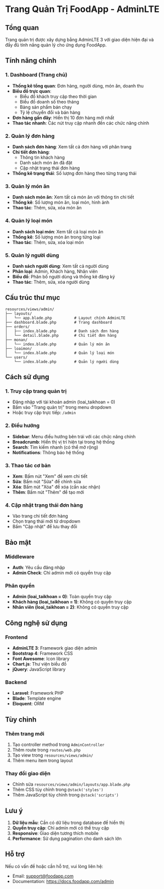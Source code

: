 # Trang Quản Trị FoodApp - AdminLTE

## Tổng quan
Trang quản trị được xây dựng bằng AdminLTE 3 với giao diện hiện đại và đầy đủ tính năng quản lý cho ứng dụng FoodApp.

## Tính năng chính

### 1. Dashboard (Trang chủ)
- **Thống kê tổng quan**: Đơn hàng, người dùng, món ăn, doanh thu
- **Biểu đồ trực quan**: 
  - Biểu đồ khách truy cập theo thời gian
  - Biểu đồ doanh số theo tháng
  - Bảng sản phẩm bán chạy
  - Tỷ lệ chuyển đổi và bán hàng
- **Đơn hàng gần đây**: Hiển thị 10 đơn hàng mới nhất
- **Thao tác nhanh**: Các nút truy cập nhanh đến các chức năng chính

### 2. Quản lý đơn hàng
- **Danh sách đơn hàng**: Xem tất cả đơn hàng với phân trang
- **Chi tiết đơn hàng**: 
  - Thông tin khách hàng
  - Danh sách món ăn đã đặt
  - Cập nhật trạng thái đơn hàng
- **Thống kê trạng thái**: Số lượng đơn hàng theo từng trạng thái

### 3. Quản lý món ăn
- **Danh sách món ăn**: Xem tất cả món ăn với thông tin chi tiết
- **Thống kê**: Số lượng món ăn, loại món, hình ảnh
- **Thao tác**: Thêm, sửa, xóa món ăn

### 4. Quản lý loại món
- **Danh sách loại món**: Xem tất cả loại món ăn
- **Thống kê**: Số lượng món ăn trong từng loại
- **Thao tác**: Thêm, sửa, xóa loại món

### 5. Quản lý người dùng
- **Danh sách người dùng**: Xem tất cả người dùng
- **Phân loại**: Admin, Khách hàng, Nhân viên
- **Biểu đồ**: Phân bố người dùng và thống kê đăng ký
- **Thao tác**: Thêm, sửa, xóa người dùng

## Cấu trúc thư mục

```
resources/views/admin/
├── layouts/
│   └── app.blade.php          # Layout chính AdminLTE
├── dashboard.blade.php        # Trang dashboard
├── orders/
│   ├── index.blade.php        # Danh sách đơn hàng
│   └── detail.blade.php       # Chi tiết đơn hàng
├── monan/
│   └── index.blade.php        # Quản lý món ăn
├── loaimon/
│   └── index.blade.php        # Quản lý loại món
└── users/
    └── index.blade.php        # Quản lý người dùng
```

## Cách sử dụng

### 1. Truy cập trang quản trị
- Đăng nhập với tài khoản admin (loai_taikhoan = 0)
- Bấm vào "Trang quản trị" trong menu dropdown
- Hoặc truy cập trực tiếp: `/admin`

### 2. Điều hướng
- **Sidebar**: Menu điều hướng bên trái với các chức năng chính
- **Breadcrumb**: Hiển thị vị trí hiện tại trong hệ thống
- **Search**: Tìm kiếm nhanh (có thể mở rộng)
- **Notifications**: Thông báo hệ thống

### 3. Thao tác cơ bản
- **Xem**: Bấm nút "Xem" để xem chi tiết
- **Sửa**: Bấm nút "Sửa" để chỉnh sửa
- **Xóa**: Bấm nút "Xóa" để xóa (cần xác nhận)
- **Thêm**: Bấm nút "Thêm" để tạo mới

### 4. Cập nhật trạng thái đơn hàng
- Vào trang chi tiết đơn hàng
- Chọn trạng thái mới từ dropdown
- Bấm "Cập nhật" để lưu thay đổi

## Bảo mật

### Middleware
- **Auth**: Yêu cầu đăng nhập
- **Admin Check**: Chỉ admin mới có quyền truy cập

### Phân quyền
- **Admin (loai_taikhoan = 0)**: Toàn quyền truy cập
- **Khách hàng (loai_taikhoan = 1)**: Không có quyền truy cập
- **Nhân viên (loai_taikhoan = 2)**: Không có quyền truy cập

## Công nghệ sử dụng

### Frontend
- **AdminLTE 3**: Framework giao diện admin
- **Bootstrap 4**: Framework CSS
- **Font Awesome**: Icon library
- **Chart.js**: Thư viện biểu đồ
- **jQuery**: JavaScript library

### Backend
- **Laravel**: Framework PHP
- **Blade**: Template engine
- **Eloquent**: ORM

## Tùy chỉnh

### Thêm trang mới
1. Tạo controller method trong `AdminController`
2. Thêm route trong `routes/web.php`
3. Tạo view trong `resources/views/admin/`
4. Thêm menu item trong layout

### Thay đổi giao diện
- Chỉnh sửa `resources/views/admin/layouts/app.blade.php`
- Thêm CSS tùy chỉnh trong `@stack('styles')`
- Thêm JavaScript tùy chỉnh trong `@stack('scripts')`

## Lưu ý

1. **Dữ liệu mẫu**: Cần có dữ liệu trong database để hiển thị
2. **Quyền truy cập**: Chỉ admin mới có thể truy cập
3. **Responsive**: Giao diện tương thích mobile
4. **Performance**: Sử dụng pagination cho danh sách lớn

## Hỗ trợ

Nếu có vấn đề hoặc cần hỗ trợ, vui lòng liên hệ:
- Email: support@foodapp.com
- Documentation: https://docs.foodapp.com/admin

